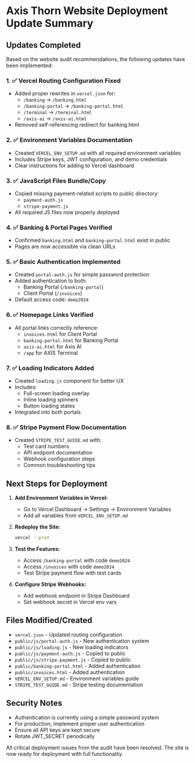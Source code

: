 # Axis Thorn Website Deployment Update Summary

## Updates Completed

Based on the website audit recommendations, the following updates have been implemented:

### 1. ✅ Vercel Routing Configuration Fixed
- Added proper rewrites in `vercel.json` for:
  - `/banking` → `/banking.html`
  - `/banking-portal` → `/banking-portal.html` 
  - `/terminal` → `/terminal.html`
  - `/axis-ai` → `/axis-ai.html`
- Removed self-referencing redirect for banking.html

### 2. ✅ Environment Variables Documentation
- Created `VERCEL_ENV_SETUP.md` with all required environment variables
- Includes Stripe keys, JWT configuration, and demo credentials
- Clear instructions for adding to Vercel dashboard

### 3. ✅ JavaScript Files Bundle/Copy
- Copied missing payment-related scripts to public directory:
  - `payment-auth.js`
  - `stripe-payment.js`
- All required JS files now properly deployed

### 4. ✅ Banking & Portal Pages Verified
- Confirmed `banking.html` and `banking-portal.html` exist in public
- Pages are now accessible via clean URLs

### 5. ✅ Basic Authentication Implemented
- Created `portal-auth.js` for simple password protection
- Added authentication to both:
  - Banking Portal (`/banking-portal`)
  - Client Portal (`/invoices`)
- Default access code: `demo2024`

### 6. ✅ Homepage Links Verified
- All portal links correctly reference:
  - `invoices.html` for Client Portal
  - `banking-portal.html` for Banking Portal
  - `axis-ai.html` for Axis AI
  - `/app` for AXIS Terminal

### 7. ✅ Loading Indicators Added
- Created `loading.js` component for better UX
- Includes:
  - Full-screen loading overlay
  - Inline loading spinners
  - Button loading states
- Integrated into both portals

### 8. ✅ Stripe Payment Flow Documentation
- Created `STRIPE_TEST_GUIDE.md` with:
  - Test card numbers
  - API endpoint documentation
  - Webhook configuration steps
  - Common troubleshooting tips

## Next Steps for Deployment

1. **Add Environment Variables in Vercel:**
   - Go to Vercel Dashboard → Settings → Environment Variables
   - Add all variables from `VERCEL_ENV_SETUP.md`

2. **Redeploy the Site:**
   ```bash
   vercel --prod
   ```

3. **Test the Features:**
   - Access `/banking-portal` with code `demo2024`
   - Access `/invoices` with code `demo2024`
   - Test Stripe payment flow with test cards

4. **Configure Stripe Webhooks:**
   - Add webhook endpoint in Stripe Dashboard
   - Set webhook secret in Vercel env vars

## Files Modified/Created

- `vercel.json` - Updated routing configuration
- `public/js/portal-auth.js` - New authentication system
- `public/js/loading.js` - New loading indicators
- `public/js/payment-auth.js` - Copied to public
- `public/js/stripe-payment.js` - Copied to public
- `public/banking-portal.html` - Added authentication
- `public/invoices.html` - Added authentication
- `VERCEL_ENV_SETUP.md` - Environment variables guide
- `STRIPE_TEST_GUIDE.md` - Stripe testing documentation

## Security Notes

- Authentication is currently using a simple password system
- For production, implement proper user authentication
- Ensure all API keys are kept secure
- Rotate JWT_SECRET periodically

All critical deployment issues from the audit have been resolved. The site is now ready for deployment with full functionality.